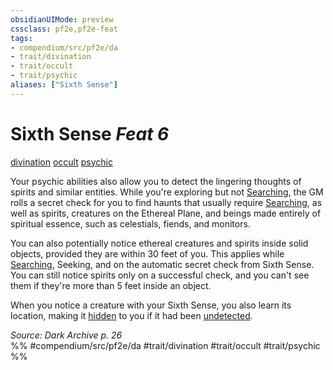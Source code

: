 ```yaml
---
obsidianUIMode: preview
cssclass: pf2e,pf2e-feat
tags:
- compendium/src/pf2e/da
- trait/divination
- trait/occult
- trait/psychic
aliases: ["Sixth Sense"]
---
```

# Sixth Sense  *Feat 6*  
[divination](rules/traits/divination.md "Divination School Trait")  [occult](rules/traits/occult.md "Occult Tradition Trait")  [psychic](rules/traits/psychic-da.md "Psychic Class Trait")  


Your psychic abilities also allow you to detect the lingering thoughts of spirits and similar entities. While you're exploring but not [Searching](rules/actions/search.md), the GM rolls a secret check for you to find haunts that usually require [Searching](rules/actions/search.md), as well as spirits, creatures on the Ethereal Plane, and beings made entirely of spiritual essence, such as celestials, fiends, and monitors.

You can also potentially notice ethereal creatures and spirits inside solid objects, provided they are within 30 feet of you. This applies while [Searching](rules/actions/search.md), Seeking, and on the automatic secret check from Sixth Sense. You can still notice spirits only on a successful check, and you can't see them if they're more than 5 feet inside an object.

When you notice a creature with your Sixth Sense, you also learn its location, making it [hidden](rules/conditions.md#Hidden) to you if it had been [undetected](rules/conditions.md#Undetected).

*Source: Dark Archive p. 26*  
%% #compendium/src/pf2e/da #trait/divination #trait/occult #trait/psychic %%